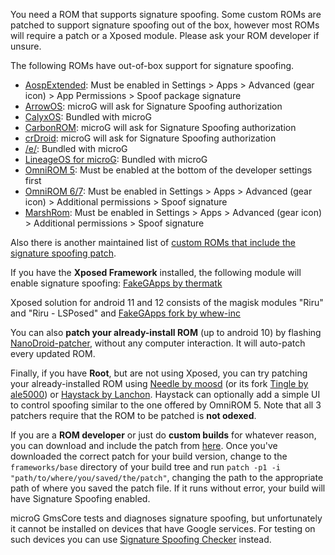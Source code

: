 You need a ROM that supports signature spoofing. Some custom ROMs are patched to support signature spoofing out of the box, however most ROMs will require a patch or a Xposed module. Please ask your ROM developer if unsure.

The following ROMs have out-of-box support for signature spoofing.
* [AospExtended](http://www.aospextended.com/): Must be enabled in Settings > Apps > Advanced (gear icon) > App Permissions > Spoof package signature
* [ArrowOS](https://arrowos.net/): microG will ask for Signature Spoofing authorization
* [CalyxOS](https://calyxos.org/): Bundled with microG
* [CarbonROM](https://carbonrom.org/): microG will ask for Signature Spoofing authorization
* [crDroid](https://crdroid.net/): microG will ask for Signature Spoofing authorization
* [/e/](https://e.foundation): Bundled with microG
* [LineageOS for microG](https://lineage.microg.org/): Bundled with microG
* [OmniROM 5](http://omnirom.org/): Must be enabled at the bottom of the developer settings first
* [OmniROM 6/7](http://omnirom.org/): Must be enabled in Settings > Apps > Advanced (gear icon) > Additional permissions > Spoof signature
* [MarshRom](http://marshrom.github.io/): Must be enabled in Settings > Apps > Advanced (gear icon) > Additional permissions > Spoof signature

Also there is another maintained list of [custom ROMs that include the signature spoofing patch](https://forum.xda-developers.com/showpost.php?p=71042083).


If you have the **Xposed Framework** installed, the following module will enable signature spoofing: [FakeGApps by thermatk](http://repo.xposed.info/module/com.thermatk.android.xf.fakegapps)

Xposed solution for android 11 and 12 consists of the magisk modules "Riru" and "Riru - LSPosed" and [FakeGApps fork by whew-inc](https://github.com/whew-inc/FakeGApps/releases)

You can also **patch your already-install ROM** (up to android 10) by flashing [NanoDroid-patcher](https://github.com/Nanolx/NanoDroid), without any computer interaction. It will auto-patch every updated ROM.

Finally, if you have **Root**, but are not using Xposed, you can try patching your already-installed ROM using [Needle by moosd](https://github.com/moosd/Needle) (or its fork [Tingle by ale5000](https://github.com/ale5000-git/tingle)) or [Haystack by Lanchon](https://github.com/Lanchon/haystack). Haystack can optionally add a simple UI to control spoofing similar to the one offered by OmniROM 5. Note that all 3 patchers require that the ROM to be patched is **not odexed**.

If you are a **ROM developer** or just do **custom builds** for whatever reason, you can download and include the patch from [here](https://github.com/lineageos4microg/docker-lineage-cicd/tree/master/src/signature_spoofing_patches). Once you've downloaded the correct patch for your build version, change to the `frameworks/base` directory of your build tree and run `patch -p1 -i "path/to/where/you/saved/the/patch"`, changing the path to the appropriate path of where you saved the patch file. If it runs without error, your build will have Signature Spoofing enabled.

microG GmsCore tests and diagnoses signature spoofing, but unfortunately it cannot be installed on devices that have Google services. For testing on such devices you can use [Signature Spoofing Checker](https://github.com/Lanchon/sigspoof-checker) instead.